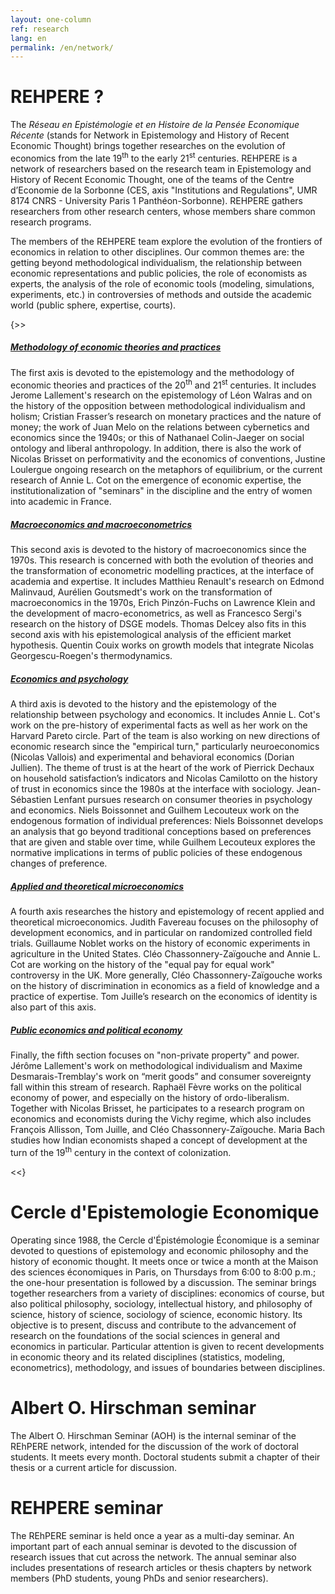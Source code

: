 ```yaml
---
layout: one-column
ref: research
lang: en
permalink: /en/network/
---
```

# REHPERE ?

The *Réseau en Epistémologie et en Histoire de la Pensée Economique Récente* (stands for Network in Epistemology and History of Recent Economic Thought) brings together researches on the evolution of economics from the late  19<sup>th</sup> to the early 21<sup>st</sup> centuries. REHPERE is a network of researchers based on the research team in Epistemology and History of Recent Economic Thought, one of the teams of the Centre d’Economie de la Sorbonne (CES, axis "Institutions and Regulations", UMR 8174 CNRS - University Paris 1 Panthéon-Sorbonne). REHPERE gathers researchers from other research centers, whose members share common research programs.

The members of the REHPERE team explore the evolution of the frontiers of economics in relation to other disciplines. Our common themes are: the getting beyond methodological individualism, the relationship between economic representations and public policies, the role of economists as experts, the analysis of the role of economic tools (modeling, simulations, experiments, etc.) in controversies of methods and outside the academic world (public sphere, expertise, courts). 

{>>
<div>
<div class="card">
  <div class="card-header" id="headingZero">
      <a data-toggle="collapse" href="#collapseZero" >
       <h5><i class="fas fa-chevron-circle-right"></i> Methodology of economic theories and practices </h5>
      </a>
  </div>
  <div id="collapseZero" class="collapse" aria-labelledby="headingZero">
    <div class="card-body">
       <p>
        The first axis is devoted to the epistemology and the methodology of economic theories and practices of the 20<sup>th</sup> and 21<sup>st</sup> centuries. It includes Jerome Lallement's research on the epistemology of Léon Walras and on the history of the opposition between methodological individualism and holism; Cristian Frasser’s research on monetary practices and the nature of money; the work of Juan Melo on the relations between cybernetics and economics since the 1940s; or this of Nathanael Colin-Jaeger on social ontology and liberal anthropology. In addition, there is also the work of Nicolas Brisset on performativity and the economics of conventions, Justine Loulergue ongoing research on the metaphors of equilibrium, or the current research of Annie L. Cot on the emergence of economic expertise, the institutionalization of "seminars" in the discipline and the entry of women into academic in France.
       </p>
    </div>
  </div>
</div>

<div class="card">
  <div class="card-header" id="headingOne">
      <a data-toggle="collapse" href="#collapseOne" >
       <h5><i class="fas fa-chevron-circle-right"></i> Macroeconomics and macroeconometrics </h5>
      </a>
  </div>
  <div id="collapseOne" class="collapse" aria-labelledby="headingOne">
    <div class="card-body">
       <p>
This second axis is devoted to the history of macroeconomics since the 1970s. This research is concerned with both the evolution of theories and the transformation of econometric modelling practices, at the interface of academia and expertise. It includes Matthieu Renault's research on Edmond Malinvaud, Aurélien Goutsmedt's work on the transformation of macroeconomics in the 1970s, Erich Pinzón-Fuchs on Lawrence Klein and the development of macro-econometrics, as well as Francesco Sergi's research on the history of DSGE models. Thomas Delcey also fits in this second axis with his epistemological analysis of the efficient market hypothesis. Quentin Couix works on growth models that integrate Nicolas Georgescu-Roegen's thermodynamics.
       </p>
    </div>
  </div>
</div>

<div class="card">
  <div class="card-header" id="headingTwo">
      <a data-toggle="collapse" href="#collapseTwo" >
       <h5><i class="fas fa-chevron-circle-right"></i> Economics and psychology </h5>
      </a>
  </div>
  <div id="collapseTwo" class="collapse" aria-labelledby="headingTwo">
    <div class="card-body">
      <p>
   A third axis is devoted to the history and the epistemology of the relationship between psychology and economics. It includes Annie L. Cot's work on the pre-history of experimental facts as well as her work on the Harvard Pareto circle. Part of the team is also working on new directions of economic research since the "empirical turn," particularly neuroeconomics (Nicolas Vallois) and experimental and behavioral economics (Dorian Jullien). The theme of trust is at the heart of the work of Pierrick Dechaux on household satisfaction’s indicators and Nicolas Camilotto on the history of trust in economics since the 1980s at the interface with sociology. Jean-Sébastien Lenfant pursues research on consumer theories in psychology and economics. Niels Boissonnet and Guilhem Lecouteux work on the endogenous formation of individual preferences: Niels Boissonnet develops an analysis that go beyond traditional conceptions based on preferences that are given and stable over time, while Guilhem Lecouteux explores the normative implications in terms of public policies of these endogenous changes of preference.
      </p>
    </div>
  </div>
</div>

<div class="card">
  <div class="card-header" id="headingThree">
      <a data-toggle="collapse" href="#collapseThree" >
       <h5><i class="fas fa-chevron-circle-right"></i> Applied and theoretical microeconomics </h5>
      </a>
  </div>
  <div id="collapseThree" class="collapse" aria-labelledby="headingThree">
    <div class="card-body">
      <p>
       A fourth axis researches the history and epistemology of recent applied and theoretical microeconomics. Judith Favereau focuses on the philosophy of development economics, and in particular on randomized controlled field trials. Guillaume Noblet works on the history of economic experiments in agriculture in the United States. Cléo Chassonnery-Zaïgouche and Annie L. Cot are working on the history of the "equal pay for equal work" controversy in the UK. More generally, Cléo Chassonnery-Zaïgouche works on the history of discrimination in economics as a field of knowledge and a practice of expertise. Tom Juille’s research on the economics of identity is also part of this axis.
      </p>
    </div>
  </div>
</div>

<div class="card">
  <div class="card-header" id="headingFour">
      <a data-toggle="collapse" href="#collapseFour" >
       <h5><i class="fas fa-chevron-circle-right"></i> Public economics and political economy </h5>
      </a>
  </div>
  <div id="collapseFour" class="collapse" aria-labelledby="headingFour">
    <div class="card-body">
      <p>
      Finally, the fifth section focuses on "non-private property" and power. Jérôme Lallement's work on methodological individualism and Maxime Desmarais-Tremblay's work on “merit goods” and consumer sovereignty fall within this stream of research. Raphaël Fèvre works on the political economy of power, and especially on the history of ordo-liberalism. Together with Nicolas Brisset, he participates to a research program on economics and economists during the Vichy regime, which also includes François Allisson, Tom Juille, and Cléo Chassonnery-Zaïgouche. Maria Bach studies how Indian economists shaped a concept of development at the turn of the 19<sup>th</sup> century in the context of colonization.
      </p>
    </div>
  </div>
</div>
</div>
<<}

# Cercle d'Epistemologie Economique

Operating since 1988, the Cercle d'Épistémologie Économique is a seminar devoted to questions of epistemology and economic philosophy and the history of economic thought. It meets once or twice a month at the Maison des sciences économiques in Paris, on Thursdays from 6:00 to 8:00 p.m.; the one-hour presentation is followed by a discussion. The seminar brings together researchers from a variety of disciplines: economics of course, but also political philosophy, sociology, intellectual history, and philosophy of science, history of science, sociology of science, economic history. Its objective is to present, discuss and contribute to the advancement of research on the foundations of the social sciences in general and economics in particular. Particular attention is given to recent developments in economic theory and its related disciplines (statistics, modeling, econometrics), methodology, and issues of boundaries between disciplines.

# Albert O. Hirschman seminar

The Albert O. Hirschman Seminar (AOH) is the internal seminar of the REhPERE network, intended for the discussion of the work of doctoral students. It meets every month. Doctoral students submit a chapter of their thesis or a current article for discussion.

# REHPERE seminar

The REhPERE seminar is held once a year as a multi-day seminar. An important part of each annual seminar is devoted to the discussion of research issues that cut across the network. The annual seminar also includes presentations of research articles or thesis chapters by network members (PhD students, young PhDs and senior researchers).
